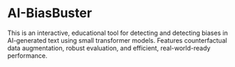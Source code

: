 # AI-BiasBuster
This is an interactive, educational tool for detecting and detecting biases in AI-generated text using small transformer models. Features counterfactual data augmentation, robust evaluation, and efficient, real-world-ready performance.
